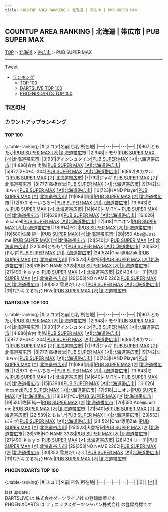 ```yaml
---
title: COUNTUP AREA RANKING | 北海道 | 帯広市 | PUB SUPER MAX
---
```

## COUNTUP AREA RANKING | 北海道 | 帯広市 | PUB SUPER MAX

[TOP](/darts/rank/) > [北海道](/darts/rank/北海道/) > [帯広市](/darts/rank/北海道/帯広市/) > PUB SUPER MAX

___

<a href="https://twitter.com/share?ref_src=twsrc%5Etfw" data-text="COUNTUP AREA RANKING | 北海道帯広市PUB SUPER MAX" class="twitter-share-button" data-hashtags="DARTSLIVE,PHOENIXDARTS,darts,ダーツ" data-show-count="false">Tweet</a>

* [ランキング](#カウントアップランキング)
    * [TOP 100](#top-100)
    * [DARTSLIVE TOP 100](#dartslive-top-100)
    * [PHOENIXDARTS TOP 100](#phoenixdarts-top-100)

### 市区町村

<ul>

</ul>

### カウントアップランキング

#### TOP 100



{:.table-ranking}
|#|スコア|名前|店名|所在地|
|---|---|---|---|---|
|1|967|<span class="rank-name-dl">ともたか</span>|<a href="/darts/rank/shops/8676def435bd6c270d9b047a20a7ba1e.html">PUB SUPER MAX</a> <a href="https://search.dartslive.com/jp/shop/8676def435bd6c270d9b047a20a7ba1e">[↗]</a>|<a href="/darts/rank/北海道/帯広市">北海道帯広市</a>|
|2|948|<span class="rank-name-dl">トモヤ</span>|<a href="/darts/rank/shops/8676def435bd6c270d9b047a20a7ba1e.html">PUB SUPER MAX</a> <a href="https://search.dartslive.com/jp/shop/8676def435bd6c270d9b047a20a7ba1e">[↗]</a>|<a href="/darts/rank/北海道/帯広市">北海道帯広市</a>|
|3|931|<span class="rank-name-dl">アインシュタイン</span>|<a href="/darts/rank/shops/8676def435bd6c270d9b047a20a7ba1e.html">PUB SUPER MAX</a> <a href="https://search.dartslive.com/jp/shop/8676def435bd6c270d9b047a20a7ba1e">[↗]</a>|<a href="/darts/rank/北海道/帯広市">北海道帯広市</a>|
|4|886|<span class="rank-name-dl">倉内 尚弘</span>|<a href="/darts/rank/shops/8676def435bd6c270d9b047a20a7ba1e.html">PUB SUPER MAX</a> <a href="https://search.dartslive.com/jp/shop/8676def435bd6c270d9b047a20a7ba1e">[↗]</a>|<a href="/darts/rank/北海道/帯広市">北海道帯広市</a>|
|5|877|<span class="rank-name-dl">2+4+4=244</span>|<a href="/darts/rank/shops/8676def435bd6c270d9b047a20a7ba1e.html">PUB SUPER MAX</a> <a href="https://search.dartslive.com/jp/shop/8676def435bd6c270d9b047a20a7ba1e">[↗]</a>|<a href="/darts/rank/北海道/帯広市">北海道帯広市</a>|
|6|862|<span class="rank-name-dl">タカマルコ</span>|<a href="/darts/rank/shops/8676def435bd6c270d9b047a20a7ba1e.html">PUB SUPER MAX</a> <a href="https://search.dartslive.com/jp/shop/8676def435bd6c270d9b047a20a7ba1e">[↗]</a>|<a href="/darts/rank/北海道/帯広市">北海道帯広市</a>|
|7|792|<span class="rank-name-dl">ジャギ</span>|<a href="/darts/rank/shops/8676def435bd6c270d9b047a20a7ba1e.html">PUB SUPER MAX</a> <a href="https://search.dartslive.com/jp/shop/8676def435bd6c270d9b047a20a7ba1e">[↗]</a>|<a href="/darts/rank/北海道/帯広市">北海道帯広市</a>|
|8|777|<span class="rank-name-dl">高橋食堂</span>|<a href="/darts/rank/shops/8676def435bd6c270d9b047a20a7ba1e.html">PUB SUPER MAX</a> <a href="https://search.dartslive.com/jp/shop/8676def435bd6c270d9b047a20a7ba1e">[↗]</a>|<a href="/darts/rank/北海道/帯広市">北海道帯広市</a>|
|9|742|<span class="rank-name-dl">なまちゃ</span>|<a href="/darts/rank/shops/8676def435bd6c270d9b047a20a7ba1e.html">PUB SUPER MAX</a> <a href="https://search.dartslive.com/jp/shop/8676def435bd6c270d9b047a20a7ba1e">[↗]</a>|<a href="/darts/rank/北海道/帯広市">北海道帯広市</a>|
|10|723|<span class="rank-name-dl">HAND Player</span>|<a href="/darts/rank/shops/8676def435bd6c270d9b047a20a7ba1e.html">PUB SUPER MAX</a> <a href="https://search.dartslive.com/jp/shop/8676def435bd6c270d9b047a20a7ba1e">[↗]</a>|<a href="/darts/rank/北海道/帯広市">北海道帯広市</a>|
|11|684|<span class="rank-name-dl">貫道</span>|<a href="/darts/rank/shops/8676def435bd6c270d9b047a20a7ba1e.html">PUB SUPER MAX</a> <a href="https://search.dartslive.com/jp/shop/8676def435bd6c270d9b047a20a7ba1e">[↗]</a>|<a href="/darts/rank/北海道/帯広市">北海道帯広市</a>|
|12|670|<span class="rank-name-dl">そーいちろー</span>|<a href="/darts/rank/shops/8676def435bd6c270d9b047a20a7ba1e.html">PUB SUPER MAX</a> <a href="https://search.dartslive.com/jp/shop/8676def435bd6c270d9b047a20a7ba1e">[↗]</a>|<a href="/darts/rank/北海道/帯広市">北海道帯広市</a>|
|13|643|<span class="rank-name-dl">ちん</span>|<a href="/darts/rank/shops/8676def435bd6c270d9b047a20a7ba1e.html">PUB SUPER MAX</a> <a href="https://search.dartslive.com/jp/shop/8676def435bd6c270d9b047a20a7ba1e">[↗]</a>|<a href="/darts/rank/北海道/帯広市">北海道帯広市</a>|
|14|640|<span class="rank-name-dl">↜MITY↝</span>|<a href="/darts/rank/shops/8676def435bd6c270d9b047a20a7ba1e.html">PUB SUPER MAX</a> <a href="https://search.dartslive.com/jp/shop/8676def435bd6c270d9b047a20a7ba1e">[↗]</a>|<a href="/darts/rank/北海道/帯広市">北海道帯広市</a>|
|15|639|<span class="rank-name-dl">()</span>|<a href="/darts/rank/shops/8676def435bd6c270d9b047a20a7ba1e.html">PUB SUPER MAX</a> <a href="https://search.dartslive.com/jp/shop/8676def435bd6c270d9b047a20a7ba1e">[↗]</a>|<a href="/darts/rank/北海道/帯広市">北海道帯広市</a>|
|16|626|<span class="rank-name-dl">☆camel</span>|<a href="/darts/rank/shops/8676def435bd6c270d9b047a20a7ba1e.html">PUB SUPER MAX</a> <a href="https://search.dartslive.com/jp/shop/8676def435bd6c270d9b047a20a7ba1e">[↗]</a>|<a href="/darts/rank/北海道/帯広市">北海道帯広市</a>|
|17|618|<span class="rank-name-dl">ユニオン</span>|<a href="/darts/rank/shops/8676def435bd6c270d9b047a20a7ba1e.html">PUB SUPER MAX</a> <a href="https://search.dartslive.com/jp/shop/8676def435bd6c270d9b047a20a7ba1e">[↗]</a>|<a href="/darts/rank/北海道/帯広市">北海道帯広市</a>|
|18|614|<span class="rank-name-dl">YOU</span>|<a href="/darts/rank/shops/8676def435bd6c270d9b047a20a7ba1e.html">PUB SUPER MAX</a> <a href="https://search.dartslive.com/jp/shop/8676def435bd6c270d9b047a20a7ba1e">[↗]</a>|<a href="/darts/rank/北海道/帯広市">北海道帯広市</a>|
|19|580|<span class="rank-name-dl">佐藤 純一</span>|<a href="/darts/rank/shops/8676def435bd6c270d9b047a20a7ba1e.html">PUB SUPER MAX</a> <a href="https://search.dartslive.com/jp/shop/8676def435bd6c270d9b047a20a7ba1e">[↗]</a>|<a href="/darts/rank/北海道/帯広市">北海道帯広市</a>|
|20|550|<span class="rank-name-dl">Abe@Just me.</span>|<a href="/darts/rank/shops/8676def435bd6c270d9b047a20a7ba1e.html">PUB SUPER MAX</a> <a href="https://search.dartslive.com/jp/shop/8676def435bd6c270d9b047a20a7ba1e">[↗]</a>|<a href="/darts/rank/北海道/帯広市">北海道帯広市</a>|
|21|540|<span class="rank-name-dl">歩</span>|<a href="/darts/rank/shops/8676def435bd6c270d9b047a20a7ba1e.html">PUB SUPER MAX</a> <a href="https://search.dartslive.com/jp/shop/8676def435bd6c270d9b047a20a7ba1e">[↗]</a>|<a href="/darts/rank/北海道/帯広市">北海道帯広市</a>|
|22|539|<span class="rank-name-dl">ともも^_^</span>|<a href="/darts/rank/shops/8676def435bd6c270d9b047a20a7ba1e.html">PUB SUPER MAX</a> <a href="https://search.dartslive.com/jp/shop/8676def435bd6c270d9b047a20a7ba1e">[↗]</a>|<a href="/darts/rank/北海道/帯広市">北海道帯広市</a>|
|23|532|<span class="rank-name-dl">ぽんず</span>|<a href="/darts/rank/shops/8676def435bd6c270d9b047a20a7ba1e.html">PUB SUPER MAX</a> <a href="https://search.dartslive.com/jp/shop/8676def435bd6c270d9b047a20a7ba1e">[↗]</a>|<a href="/darts/rank/北海道/帯広市">北海道帯広市</a>|
|24|524|<span class="rank-name-dl">Char専用Zaki</span>|<a href="/darts/rank/shops/8676def435bd6c270d9b047a20a7ba1e.html">PUB SUPER MAX</a> <a href="https://search.dartslive.com/jp/shop/8676def435bd6c270d9b047a20a7ba1e">[↗]</a>|<a href="/darts/rank/北海道/帯広市">北海道帯広市</a>|
|25|523|<span class="rank-name-dl">犬童裕紀</span>|<a href="/darts/rank/shops/8676def435bd6c270d9b047a20a7ba1e.html">PUB SUPER MAX</a> <a href="https://search.dartslive.com/jp/shop/8676def435bd6c270d9b047a20a7ba1e">[↗]</a>|<a href="/darts/rank/北海道/帯広市">北海道帯広市</a>|
|26|518|<span class="rank-name-dl">NO NAME 3328</span>|<a href="/darts/rank/shops/8676def435bd6c270d9b047a20a7ba1e.html">PUB SUPER MAX</a> <a href="https://search.dartslive.com/jp/shop/8676def435bd6c270d9b047a20a7ba1e">[↗]</a>|<a href="/darts/rank/北海道/帯広市">北海道帯広市</a>|
|27|490|<span class="rank-name-dl">ｋａｙｏ</span>|<a href="/darts/rank/shops/8676def435bd6c270d9b047a20a7ba1e.html">PUB SUPER MAX</a> <a href="https://search.dartslive.com/jp/shop/8676def435bd6c270d9b047a20a7ba1e">[↗]</a>|<a href="/darts/rank/北海道/帯広市">北海道帯広市</a>|
|28|434|<span class="rank-name-dl">リーチ</span>|<a href="/darts/rank/shops/8676def435bd6c270d9b047a20a7ba1e.html">PUB SUPER MAX</a> <a href="https://search.dartslive.com/jp/shop/8676def435bd6c270d9b047a20a7ba1e">[↗]</a>|<a href="/darts/rank/北海道/帯広市">北海道帯広市</a>|
|29|353|<span class="rank-name-dl">NO NAME 2262</span>|<a href="/darts/rank/shops/8676def435bd6c270d9b047a20a7ba1e.html">PUB SUPER MAX</a> <a href="https://search.dartslive.com/jp/shop/8676def435bd6c270d9b047a20a7ba1e">[↗]</a>|<a href="/darts/rank/北海道/帯広市">北海道帯広市</a>|
|30|352|<span class="rank-name-dl">雪見だいふく</span>|<a href="/darts/rank/shops/8676def435bd6c270d9b047a20a7ba1e.html">PUB SUPER MAX</a> <a href="https://search.dartslive.com/jp/shop/8676def435bd6c270d9b047a20a7ba1e">[↗]</a>|<a href="/darts/rank/北海道/帯広市">北海道帯広市</a>|
|31|127|<span class="rank-name-dl">キエるﾏｷｭｳ.HiVe</span>|<a href="/darts/rank/shops/8676def435bd6c270d9b047a20a7ba1e.html">PUB SUPER MAX</a> <a href="https://search.dartslive.com/jp/shop/8676def435bd6c270d9b047a20a7ba1e">[↗]</a>|<a href="/darts/rank/北海道/帯広市">北海道帯広市</a>|


#### DARTSLIVE TOP 100



{:.table-ranking}
|#|スコア|名前|店名|所在地|
|---|---|---|---|---|
|1|967|<span class="rank-name-dl">ともたか</span>|<a href="/darts/rank/shops/8676def435bd6c270d9b047a20a7ba1e.html">PUB SUPER MAX</a> <a href="https://search.dartslive.com/jp/shop/8676def435bd6c270d9b047a20a7ba1e">[↗]</a>|<a href="/darts/rank/北海道/帯広市">北海道帯広市</a>|
|2|948|<span class="rank-name-dl">トモヤ</span>|<a href="/darts/rank/shops/8676def435bd6c270d9b047a20a7ba1e.html">PUB SUPER MAX</a> <a href="https://search.dartslive.com/jp/shop/8676def435bd6c270d9b047a20a7ba1e">[↗]</a>|<a href="/darts/rank/北海道/帯広市">北海道帯広市</a>|
|3|931|<span class="rank-name-dl">アインシュタイン</span>|<a href="/darts/rank/shops/8676def435bd6c270d9b047a20a7ba1e.html">PUB SUPER MAX</a> <a href="https://search.dartslive.com/jp/shop/8676def435bd6c270d9b047a20a7ba1e">[↗]</a>|<a href="/darts/rank/北海道/帯広市">北海道帯広市</a>|
|4|886|<span class="rank-name-dl">倉内 尚弘</span>|<a href="/darts/rank/shops/8676def435bd6c270d9b047a20a7ba1e.html">PUB SUPER MAX</a> <a href="https://search.dartslive.com/jp/shop/8676def435bd6c270d9b047a20a7ba1e">[↗]</a>|<a href="/darts/rank/北海道/帯広市">北海道帯広市</a>|
|5|877|<span class="rank-name-dl">2+4+4=244</span>|<a href="/darts/rank/shops/8676def435bd6c270d9b047a20a7ba1e.html">PUB SUPER MAX</a> <a href="https://search.dartslive.com/jp/shop/8676def435bd6c270d9b047a20a7ba1e">[↗]</a>|<a href="/darts/rank/北海道/帯広市">北海道帯広市</a>|
|6|862|<span class="rank-name-dl">タカマルコ</span>|<a href="/darts/rank/shops/8676def435bd6c270d9b047a20a7ba1e.html">PUB SUPER MAX</a> <a href="https://search.dartslive.com/jp/shop/8676def435bd6c270d9b047a20a7ba1e">[↗]</a>|<a href="/darts/rank/北海道/帯広市">北海道帯広市</a>|
|7|792|<span class="rank-name-dl">ジャギ</span>|<a href="/darts/rank/shops/8676def435bd6c270d9b047a20a7ba1e.html">PUB SUPER MAX</a> <a href="https://search.dartslive.com/jp/shop/8676def435bd6c270d9b047a20a7ba1e">[↗]</a>|<a href="/darts/rank/北海道/帯広市">北海道帯広市</a>|
|8|777|<span class="rank-name-dl">高橋食堂</span>|<a href="/darts/rank/shops/8676def435bd6c270d9b047a20a7ba1e.html">PUB SUPER MAX</a> <a href="https://search.dartslive.com/jp/shop/8676def435bd6c270d9b047a20a7ba1e">[↗]</a>|<a href="/darts/rank/北海道/帯広市">北海道帯広市</a>|
|9|742|<span class="rank-name-dl">なまちゃ</span>|<a href="/darts/rank/shops/8676def435bd6c270d9b047a20a7ba1e.html">PUB SUPER MAX</a> <a href="https://search.dartslive.com/jp/shop/8676def435bd6c270d9b047a20a7ba1e">[↗]</a>|<a href="/darts/rank/北海道/帯広市">北海道帯広市</a>|
|10|723|<span class="rank-name-dl">HAND Player</span>|<a href="/darts/rank/shops/8676def435bd6c270d9b047a20a7ba1e.html">PUB SUPER MAX</a> <a href="https://search.dartslive.com/jp/shop/8676def435bd6c270d9b047a20a7ba1e">[↗]</a>|<a href="/darts/rank/北海道/帯広市">北海道帯広市</a>|
|11|684|<span class="rank-name-dl">貫道</span>|<a href="/darts/rank/shops/8676def435bd6c270d9b047a20a7ba1e.html">PUB SUPER MAX</a> <a href="https://search.dartslive.com/jp/shop/8676def435bd6c270d9b047a20a7ba1e">[↗]</a>|<a href="/darts/rank/北海道/帯広市">北海道帯広市</a>|
|12|670|<span class="rank-name-dl">そーいちろー</span>|<a href="/darts/rank/shops/8676def435bd6c270d9b047a20a7ba1e.html">PUB SUPER MAX</a> <a href="https://search.dartslive.com/jp/shop/8676def435bd6c270d9b047a20a7ba1e">[↗]</a>|<a href="/darts/rank/北海道/帯広市">北海道帯広市</a>|
|13|643|<span class="rank-name-dl">ちん</span>|<a href="/darts/rank/shops/8676def435bd6c270d9b047a20a7ba1e.html">PUB SUPER MAX</a> <a href="https://search.dartslive.com/jp/shop/8676def435bd6c270d9b047a20a7ba1e">[↗]</a>|<a href="/darts/rank/北海道/帯広市">北海道帯広市</a>|
|14|640|<span class="rank-name-dl">↜MITY↝</span>|<a href="/darts/rank/shops/8676def435bd6c270d9b047a20a7ba1e.html">PUB SUPER MAX</a> <a href="https://search.dartslive.com/jp/shop/8676def435bd6c270d9b047a20a7ba1e">[↗]</a>|<a href="/darts/rank/北海道/帯広市">北海道帯広市</a>|
|15|639|<span class="rank-name-dl">()</span>|<a href="/darts/rank/shops/8676def435bd6c270d9b047a20a7ba1e.html">PUB SUPER MAX</a> <a href="https://search.dartslive.com/jp/shop/8676def435bd6c270d9b047a20a7ba1e">[↗]</a>|<a href="/darts/rank/北海道/帯広市">北海道帯広市</a>|
|16|626|<span class="rank-name-dl">☆camel</span>|<a href="/darts/rank/shops/8676def435bd6c270d9b047a20a7ba1e.html">PUB SUPER MAX</a> <a href="https://search.dartslive.com/jp/shop/8676def435bd6c270d9b047a20a7ba1e">[↗]</a>|<a href="/darts/rank/北海道/帯広市">北海道帯広市</a>|
|17|618|<span class="rank-name-dl">ユニオン</span>|<a href="/darts/rank/shops/8676def435bd6c270d9b047a20a7ba1e.html">PUB SUPER MAX</a> <a href="https://search.dartslive.com/jp/shop/8676def435bd6c270d9b047a20a7ba1e">[↗]</a>|<a href="/darts/rank/北海道/帯広市">北海道帯広市</a>|
|18|614|<span class="rank-name-dl">YOU</span>|<a href="/darts/rank/shops/8676def435bd6c270d9b047a20a7ba1e.html">PUB SUPER MAX</a> <a href="https://search.dartslive.com/jp/shop/8676def435bd6c270d9b047a20a7ba1e">[↗]</a>|<a href="/darts/rank/北海道/帯広市">北海道帯広市</a>|
|19|580|<span class="rank-name-dl">佐藤 純一</span>|<a href="/darts/rank/shops/8676def435bd6c270d9b047a20a7ba1e.html">PUB SUPER MAX</a> <a href="https://search.dartslive.com/jp/shop/8676def435bd6c270d9b047a20a7ba1e">[↗]</a>|<a href="/darts/rank/北海道/帯広市">北海道帯広市</a>|
|20|550|<span class="rank-name-dl">Abe@Just me.</span>|<a href="/darts/rank/shops/8676def435bd6c270d9b047a20a7ba1e.html">PUB SUPER MAX</a> <a href="https://search.dartslive.com/jp/shop/8676def435bd6c270d9b047a20a7ba1e">[↗]</a>|<a href="/darts/rank/北海道/帯広市">北海道帯広市</a>|
|21|540|<span class="rank-name-dl">歩</span>|<a href="/darts/rank/shops/8676def435bd6c270d9b047a20a7ba1e.html">PUB SUPER MAX</a> <a href="https://search.dartslive.com/jp/shop/8676def435bd6c270d9b047a20a7ba1e">[↗]</a>|<a href="/darts/rank/北海道/帯広市">北海道帯広市</a>|
|22|539|<span class="rank-name-dl">ともも^_^</span>|<a href="/darts/rank/shops/8676def435bd6c270d9b047a20a7ba1e.html">PUB SUPER MAX</a> <a href="https://search.dartslive.com/jp/shop/8676def435bd6c270d9b047a20a7ba1e">[↗]</a>|<a href="/darts/rank/北海道/帯広市">北海道帯広市</a>|
|23|532|<span class="rank-name-dl">ぽんず</span>|<a href="/darts/rank/shops/8676def435bd6c270d9b047a20a7ba1e.html">PUB SUPER MAX</a> <a href="https://search.dartslive.com/jp/shop/8676def435bd6c270d9b047a20a7ba1e">[↗]</a>|<a href="/darts/rank/北海道/帯広市">北海道帯広市</a>|
|24|524|<span class="rank-name-dl">Char専用Zaki</span>|<a href="/darts/rank/shops/8676def435bd6c270d9b047a20a7ba1e.html">PUB SUPER MAX</a> <a href="https://search.dartslive.com/jp/shop/8676def435bd6c270d9b047a20a7ba1e">[↗]</a>|<a href="/darts/rank/北海道/帯広市">北海道帯広市</a>|
|25|523|<span class="rank-name-dl">犬童裕紀</span>|<a href="/darts/rank/shops/8676def435bd6c270d9b047a20a7ba1e.html">PUB SUPER MAX</a> <a href="https://search.dartslive.com/jp/shop/8676def435bd6c270d9b047a20a7ba1e">[↗]</a>|<a href="/darts/rank/北海道/帯広市">北海道帯広市</a>|
|26|518|<span class="rank-name-dl">NO NAME 3328</span>|<a href="/darts/rank/shops/8676def435bd6c270d9b047a20a7ba1e.html">PUB SUPER MAX</a> <a href="https://search.dartslive.com/jp/shop/8676def435bd6c270d9b047a20a7ba1e">[↗]</a>|<a href="/darts/rank/北海道/帯広市">北海道帯広市</a>|
|27|490|<span class="rank-name-dl">ｋａｙｏ</span>|<a href="/darts/rank/shops/8676def435bd6c270d9b047a20a7ba1e.html">PUB SUPER MAX</a> <a href="https://search.dartslive.com/jp/shop/8676def435bd6c270d9b047a20a7ba1e">[↗]</a>|<a href="/darts/rank/北海道/帯広市">北海道帯広市</a>|
|28|434|<span class="rank-name-dl">リーチ</span>|<a href="/darts/rank/shops/8676def435bd6c270d9b047a20a7ba1e.html">PUB SUPER MAX</a> <a href="https://search.dartslive.com/jp/shop/8676def435bd6c270d9b047a20a7ba1e">[↗]</a>|<a href="/darts/rank/北海道/帯広市">北海道帯広市</a>|
|29|353|<span class="rank-name-dl">NO NAME 2262</span>|<a href="/darts/rank/shops/8676def435bd6c270d9b047a20a7ba1e.html">PUB SUPER MAX</a> <a href="https://search.dartslive.com/jp/shop/8676def435bd6c270d9b047a20a7ba1e">[↗]</a>|<a href="/darts/rank/北海道/帯広市">北海道帯広市</a>|
|30|352|<span class="rank-name-dl">雪見だいふく</span>|<a href="/darts/rank/shops/8676def435bd6c270d9b047a20a7ba1e.html">PUB SUPER MAX</a> <a href="https://search.dartslive.com/jp/shop/8676def435bd6c270d9b047a20a7ba1e">[↗]</a>|<a href="/darts/rank/北海道/帯広市">北海道帯広市</a>|
|31|127|<span class="rank-name-dl">キエるﾏｷｭｳ.HiVe</span>|<a href="/darts/rank/shops/8676def435bd6c270d9b047a20a7ba1e.html">PUB SUPER MAX</a> <a href="https://search.dartslive.com/jp/shop/8676def435bd6c270d9b047a20a7ba1e">[↗]</a>|<a href="/darts/rank/北海道/帯広市">北海道帯広市</a>|


#### PHOENIXDARTS TOP 100



{:.table-ranking}
|#|スコア|名前|店名|所在地|
|---|---|---|---|---|
||0|<span class="rank-name-dl"> </span>|<a href="/darts/rank/shops/.html"></a> <a href="">[↗]</a>|<a href="/darts/rank//"></a>|


<div class="footer border-top border-gray-light mt-5 pt-3 text-right text-gray">
    last update : <span style="font-weight: italic" id="foot_last_modified"></span><br />
    DARTSLIVE は 株式会社ダーツライブ社 の登録商標です<br />
    PHOENIXDARTS は フェニックスダーツジャパン株式会社 の登録商標です<br />
</div>

<script src="https://cdnjs.cloudflare.com/ajax/libs/jquery.tablesorter/2.31.3/js/jquery.tablesorter.min.js" integrity="sha512-qzgd5cYSZcosqpzpn7zF2ZId8f/8CHmFKZ8j7mU4OUXTNRd5g+ZHBPsgKEwoqxCtdQvExE5LprwwPAgoicguNg==" crossorigin="anonymous" referrerpolicy="no-referrer"></script>
<link rel="stylesheet" href="https://cdnjs.cloudflare.com/ajax/libs/jquery.tablesorter/2.31.3/css/theme.default.min.css" integrity="sha512-wghhOJkjQX0Lh3NSWvNKeZ0ZpNn+SPVXX1Qyc9OCaogADktxrBiBdKGDoqVUOyhStvMBmJQ8ZdMHiR3wuEq8+w==" crossorigin="anonymous" referrerpolicy="no-referrer" />
<script>
$(function() {
    $(".table-ranking").tablesorter({sortList:[[0, 0]]});
    $("#foot_last_modified").text(formatDate(new Date(document.lastModified), 'yyyy-MM-dd HH:mm:ss'));
});
</script>

<script async src="https://platform.twitter.com/widgets.js" charset="utf-8"></script>